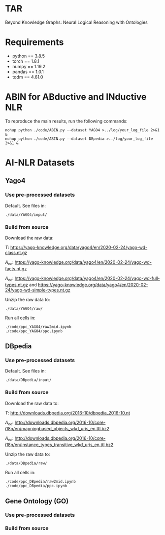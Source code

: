 # TAR
Beyond Knowledge Graphs: Neural Logical Reasoning with Ontologies

# Requirements
* python == 3.8.5
* torch == 1.8.1
* numpy == 1.19.2
* pandas == 1.0.1
* tqdm == 4.61.0

# **ABIN** for **AB**ductive and **IN**ductive NLR
To reproduce the main results, run the following commands:

    nohup python ./code/ABIN.py --dataset YAGO4 >../log/your_log_file 2>&1 &
    nohup python ./code/ABIN.py --dataset DBpedia >../log/your_log_file 2>&1 &


# AI-NLR Datasets

## Yago4
### Use pre-processed datasets
Default. See files in:

    ./data/YAGO4/input/

### Build from source
Download the raw data:

*T*: https://yago-knowledge.org/data/yago4/en/2020-02-24/yago-wd-class.nt.gz

*A<sub>ee*: https://yago-knowledge.org/data/yago4/en/2020-02-24/yago-wd-facts.nt.gz

*A<sub>ec*: https://yago-knowledge.org/data/yago4/en/2020-02-24/yago-wd-full-types.nt.gz and https://yago-knowledge.org/data/yago4/en/2020-02-24/yago-wd-simple-types.nt.gz

Unzip the raw data to:

    ./data/YAGO4/raw/

Run all cells in:

    ./code/ppc_YAGO4/raw2mid.ipynb
    ./code/ppc_YAGO4/ppc.ipynb


## DBpedia
### Use pre-processed datasets
Default. See files in:

    ./data/DBpedia/input/

### Build from source
Download the raw data to:

*T*: http://downloads.dbpedia.org/2016-10/dbpedia_2016-10.nt

*A<sub>ee*: http://downloads.dbpedia.org/2016-10/core-i18n/en/mappingbased_objects_wkd_uris_en.ttl.bz2

*A<sub>ec*: http://downloads.dbpedia.org/2016-10/core-i18n/en/instance_types_transitive_wkd_uris_en.ttl.bz2

Unzip the raw data to:

    ./data/DBpedia/raw/

Run all cells in:

    ./code/ppc_DBpedia/raw2mid.ipynb
    ./code/ppc_DBpedia/ppc.ipynb


## Gene Ontology (GO)
### Use pre-processed datasets

### Build from source
